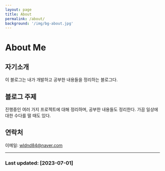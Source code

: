 ```yaml
---
layout: page
title: About
permalink: /about/
background: '/img/bg-about.jpg'
---
```


# About Me

## 자기소개

이 블로그는 내가 개발하고 공부한 내용들을 정리하는 블로그다. 

## 블로그 주제

진행중인 여러 가지 프로젝트에 대해 정리하며, 공부한 내용들도 정리한다. 가끔 일상에 대한 수다를 떨 때도 있다.

## 연락처

이메일: wldnd84@naver.com

---

### Last updated: [2023-07-01]